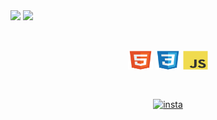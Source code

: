 <div>
  <img src="https://github-readme-stats.vercel.app/api?username=guilhermelautert&show_icons=true&theme=midnight-purple">
  <img height="196em" src="https://github-readme-stats.vercel.app/api/top-langs/?username=guilhermelautert&layout=compact&theme=midnight-purple">
</div>
  
  ##
<div  align="center"><br>
    <img align="center" alt="HTML" height="30" width="40" src="https://raw.githubusercontent.com/devicons/devicon/master/icons/html5/html5-original.svg">
    <img align="center" alt="CSS" height="30" width="40" src="https://raw.githubusercontent.com/devicons/devicon/master/icons/css3/css3-original.svg">
    <img align="center" alt="JavaScript" height="30" width="40" src="https://raw.githubusercontent.com/devicons/devicon/master/icons/javascript/javascript-original.svg">
</div>
  
  ##
  
 <div  align="center"><br>
  <a href="https://instagram.com/guilherme.lautert" target="_blank"><img alt="insta" height="40" weigth="40" src="https://cdn-icons-png.flaticon.com/512/1384/1384031.png" target="_blank"></a>
